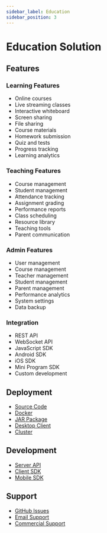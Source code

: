 ```yaml
---
sidebar_label: Education
sidebar_position: 3
---
```


# Education Solution

## Features

### Learning Features

- Online courses
- Live streaming classes
- Interactive whiteboard
- Screen sharing
- File sharing
- Course materials
- Homework submission
- Quiz and tests
- Progress tracking
- Learning analytics

### Teaching Features

- Course management
- Student management
- Attendance tracking
- Assignment grading
- Performance reports
- Class scheduling
- Resource library
- Teaching tools
- Parent communication

### Admin Features

- User management
- Course management
- Teacher management
- Student management
- Parent management
- Performance analytics
- System settings
- Data backup

### Integration

- REST API
- WebSocket API
- JavaScript SDK
- Android SDK
- iOS SDK
- Mini Program SDK
- Custom development

## Deployment

- [Source Code](/docs/deploy/source)
- [Docker](/docs/deploy/docker)
- [JAR Package](/docs/deploy/jar)
- [Desktop Client](/docs/deploy/desktop)
- [Cluster](/docs/deploy/cluster)

## Development

- [Server API](/docs/develop/server/service/agent)
- [Client SDK](/docs/develop/visitor/platform/web)
- [Mobile SDK](/docs/develop/visitor/platform/android)

## Support

- [GitHub Issues](https://github.com/bytedesk/bytedesk/issues)
- [Email Support](mailto:support@bytedesk.com)
- [Commercial Support](https://www.bytedesk.com/support)

